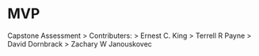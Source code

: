 # MVP
Capstone Assessment
	> Contributers: 
		> Ernest C. King
		> Terrell R Payne
		> David Dornbrack
		> Zachary W Janouskovec